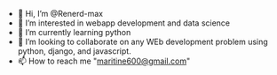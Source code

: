- 👋 Hi, I’m @Renerd-max
- 👀 I’m interested in webapp development and data science
- 🌱 I’m currently learning python
- 💞️ I’m looking to collaborate on any WEb development problem using python, django, and javascript.
- 📫 How to reach me "maritine600@gmail.com"

<!---
Renerd-max/Renerd-max is a ✨ special ✨ repository because its `README.md` (this file) appears on your GitHub profile.
You can click the Preview link to take a look at your changes.
--->
